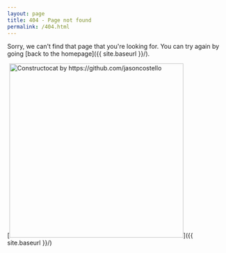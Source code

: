 ```yaml
---
layout: page
title: 404 - Page not found
permalink: /404.html
---
```


Sorry, we can't find that page that you're looking for. You can try again by going [back to the homepage]({{ site.baseurl }}/).

[<img src="{{ site.baseurl }}/assets/img/sys/404.jpg" alt="Constructocat by https://github.com/jasoncostello" style="width: 400px;"/>]({{ site.baseurl }}/)
